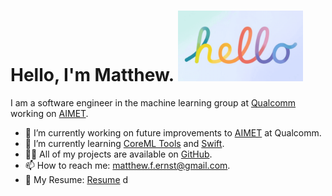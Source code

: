 <h1>Hello, I'm Matthew. <img src="https://github.com/matthewfernst/matthewfernst/blob/main/hello-cursive.gif?raw=true" width="200px"/></h1>

I am a software engineer in the machine learning group at [Qualcomm](https://www.qualcomm.com/) working on [AIMET](https://github.com/quic/aimet).

- 🔭 I’m currently working on future improvements to [AIMET](https://github.com/quic/aimet) at Qualcomm.
- 🌱 I’m currently learning [CoreML Tools](https://coremltools.readme.io/docs) and [Swift](https://developer.apple.com/swift/).
- 👨‍💻 All of my projects are available on [GitHub](https://github.com/matthewfernst?tab=repositories).
- 📫 How to reach me: [matthew.f.ernst@gmail.com](mailto:matthew.f.ernst@gmail.com).
- 📝 My Resume: [Resume](MatthewErnstResume.pdf)
  d
<!--
**matthewfernst/matthewfernst** is a ✨ _special_ ✨ repository because its `README.md` (this file) appears on your GitHub profile.

Here are some ideas to get you started:

- 🔭 I’m currently working on ...
- 🌱 I’m currently learning ...
- 👯 I’m looking to collaborate on ...
- 🤔 I’m looking for help with ...
- 💬 Ask me about ...
- 📫 How to reach me: ...
- 😄 Pronouns: ...
- ⚡ Fun fact: ...
-->
